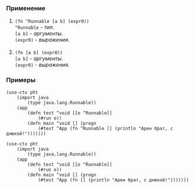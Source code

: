 ### Применение

1. `(fn ^Runnable [a b] (expr0))`<br>
`^Runnable` - _тип_.<br>
`[a b]` - _аргументы_.<br>
`(expr0)` - _выражения_.<br><br>
2. `(fn [a b] (expr0))`<br>
`[a b]` - _аргументы_.<br>
`(expr0)` - _выражения_.

### Примеры

```pihta
(use-ctx pht
    (import java
        (type java.lang.Runnable))
    (app
        (defn test ^void [[o ^Runnable]]
            (#run o))
        (defn main ^void [] (progn
            (#test ^App (fn ^Runnable [] (println "Арен брат, с днюхой!")))))))
```

```pihta
(use-ctx pht
    (import java
        (type java.lang.Runnable))
    (app
        (defn test ^void [[o ^Runnable]]
            (#run o))
        (defn main ^void [] (progn
            (#test ^App (fn [] (println "Арен брат, с днюхой!")))))))
```